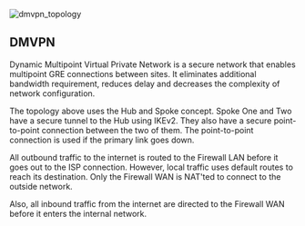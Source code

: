 ![dmvpn_topology](https://user-images.githubusercontent.com/51066040/68080330-5ac04e00-fe4d-11e9-8a0f-081319eb6974.png)

## DMVPN

Dynamic Multipoint Virtual Private Network is a secure network that enables multipoint GRE connections between sites. It eliminates additional bandwidth requirement, reduces delay and decreases the complexity of network configuration.

The topology above uses the Hub and Spoke concept. Spoke One and Two have a secure tunnel to the Hub using IKEv2. They also have a secure point-to-point connection between the two of them. The point-to-point connection is used if the primary link goes down.

All outbound traffic to the internet is routed to the Firewall LAN before it goes out to the ISP connection. However, local traffic uses default routes to reach its destination. Only the Firewall WAN is NAT'ted to connect to the outside network.

Also, all inbound traffic from the internet are directed to the Firewall WAN before it enters the internal network.






 
 

